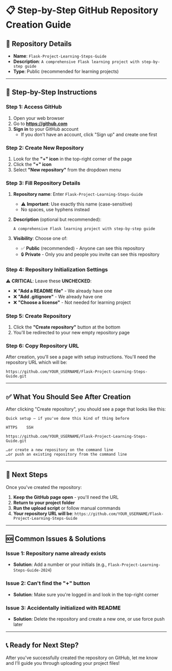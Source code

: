 # 📋 Step-by-Step GitHub Repository Creation Guide

## 🎯 Repository Details
- **Name**: `Flask-Project-Learning-Steps-Guide`
- **Description**: `A comprehensive Flask learning project with step-by-step guide`
- **Type**: Public (recommended for learning projects)

---

## 📝 Step-by-Step Instructions

### Step 1: Access GitHub
1. Open your web browser
2. Go to **https://github.com**
3. **Sign in** to your GitHub account
   - If you don't have an account, click "Sign up" and create one first

### Step 2: Create New Repository
1. Look for the **"+" icon** in the top-right corner of the page
2. Click the **"+" icon**
3. Select **"New repository"** from the dropdown menu

### Step 3: Fill Repository Details
1. **Repository name**: Enter `Flask-Project-Learning-Steps-Guide`
   - ⚠️ **Important**: Use exactly this name (case-sensitive)
   - No spaces, use hyphens instead

2. **Description** (optional but recommended): 
   ```
   A comprehensive Flask learning project with step-by-step guide
   ```

3. **Visibility**: Choose one of:
   - ✅ **Public** (recommended) - Anyone can see this repository
   - 🔒 **Private** - Only you and people you invite can see this repository

### Step 4: Repository Initialization Settings
⚠️ **CRITICAL**: Leave these **UNCHECKED**:
- ❌ **"Add a README file"** - We already have one
- ❌ **"Add .gitignore"** - We already have one  
- ❌ **"Choose a license"** - Not needed for learning project

### Step 5: Create Repository
1. Click the **"Create repository"** button at the bottom
2. You'll be redirected to your new empty repository page

### Step 6: Copy Repository URL
After creation, you'll see a page with setup instructions. You'll need the repository URL which will be:
```
https://github.com/YOUR_USERNAME/Flask-Project-Learning-Steps-Guide.git
```

---

## ✅ What You Should See After Creation

After clicking "Create repository", you should see a page that looks like this:

```
Quick setup — if you've done this kind of thing before

HTTPS    SSH

https://github.com/YOUR_USERNAME/Flask-Project-Learning-Steps-Guide.git

…or create a new repository on the command line
…or push an existing repository from the command line
```

---

## 🎯 Next Steps

Once you've created the repository:

1. **Keep the GitHub page open** - you'll need the URL
2. **Return to your project folder**
3. **Run the upload script** or follow manual commands
4. **Your repository URL will be**: 
   `https://github.com/YOUR_USERNAME/Flask-Project-Learning-Steps-Guide`

---

## 🆘 Common Issues & Solutions

### Issue 1: Repository name already exists
- **Solution**: Add a number or your initials (e.g., `Flask-Project-Learning-Steps-Guide-2024`)

### Issue 2: Can't find the "+" button
- **Solution**: Make sure you're logged in and look in the top-right corner

### Issue 3: Accidentally initialized with README
- **Solution**: Delete the repository and create a new one, or use force push later

---

## 📞 Ready for Next Step?

After you've successfully created the repository on GitHub, let me know and I'll guide you through uploading your project files!